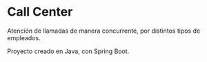# Call Center

Atención de llamadas de manera concurrente, por distintos tipos de empleados.

Proyecto creado en Java, con Spring Boot.
